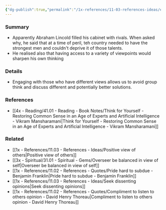 ```yaml
---
{"dg-publish":true,"permalink":"/1x-references/11-03-references-ideas/engage-with-those-who-have-different-views-from-yourself/","title":"Engage with those who have different views from yourself","dgShowBacklinks":false}
---
```



### Summary
- Apparently Abraham Lincold filled his cabinet with rivals. When asked why, he said that at a time of peril, teh country needed to have the strongest men and couldn't deprive it of those talents.
- He realised also that having access to a variety of viewpoints would sharpen his own thinking

### Details
- Engaging with those who have different views allows us to avoid group think and discuss different and potentially better solutions.

### References
- [[4x - Reading/41.01 - Reading - Book Notes/Think for Yourself - Restoring Common Sense in an Age of Experts and Artificial Intelligence - Vikram Mansharamani\|Think for Yourself - Restoring Common Sense in an Age of Experts and Artificial Intelligence - Vikram Mansharamani]]

### Related
- [[1x - References/11.03 - References - Ideas/Positive view of others\|Positive view of others]]
- [[3x - Spiritual/31.01 - Spiritual - Gems/Overseer be balanced in view of self\|Overseer be balanced in view of self]]
- [[1x - References/11.02 - References - Quotes/Pride hard to subdue - Benjamin Franklin\|Pride hard to subdue - Benjamin Franklin]]
- [[1x - References/11.03 - References - Ideas/Seek dissenting opinions\|Seek dissenting opinions]]
- [[1x - References/11.02 - References - Quotes/Compliment to listen to others opinion - David Henry Thoreau\|Compliment to listen to others opinion - David Henry Thoreau]]
